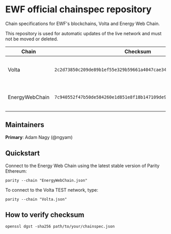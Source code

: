 # EWF official chainspec repository

Chain specifications for EWF's blockchains, Volta and Energy Web Chain.

This repository is used for automatic updates of the live network and must not be moved or deleted.

|      Chain       |                              Checksum                              |   URL   |
| ---------------- |:-----------------------------------------------------------------: | :------ |
| Volta            | `2c2d73850c209de89b1ef55e329b59661a4047cae340d44b343fc075c602f976` | [https://raw.githubusercontent.com/energywebfoundation/ewf-chainspec/master/Volta.json](https://raw.githubusercontent.com/energywebfoundation/ewf-chainspec/master/Volta.json) |
| EnergyWebChain   | `7c940552f47b50de584260e1d851e8f18b147109de9d68e2a1f1b363c24a4dc9` | [https://raw.githubusercontent.com/energywebfoundation/ewf-chainspec/master/EnergyWebChain.json](https://raw.githubusercontent.com/energywebfoundation/ewf-chainspec/master/EnergyWebChain.json) |

## Maintainers

**Primary**: Adam Nagy (@ngyam)

## Quickstart

Connect to the Energy Web Chain using the latest stable version of Parity Ethereum:

```
parity --chain "EnergyWebChain.json"
```

To connect to the Volta TEST network, type:

```
parity --chain "Volta.json"
```

## How to verify checksum

```
openssl dgst -sha256 path/to/your/chainspec.json
```
